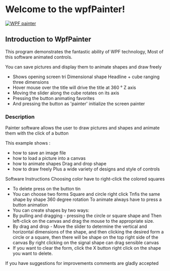 # Welcome to the wpfPainter!

[![WPF painter](https://i9.ytimg.com/vi/cdy8YQRFBWI/mq2.jpg)](https://www.youtube.com/watch?v=cdy8YQRFBWI&feature=youtu.be)

## Introduction to WpfPainter
This program demonstrates the fantastic ability of WPF technology, Most of this software animated controls.

You can save pictures and display them to animate shapes and draw freely

* Shows opening screen tri Dimensional shape Headline + cube ranging three dimensions
* Hover mouse over the title will drive the title at 360 ° Z axis
* Moving the slider along the cube rotates on its axis
* Pressing the button animating favorites
* And pressing the button as 'painter' initialize the screen painter

### Description   

Painter software allows the user to draw pictures and shapes and animate them with the click of a button

This example shows :

*   how to save an image file
*   how to load a picture into a canvas
*   how to animate shapes Drag and drop shape 
*   how to draw freely Plus a wide variety of designs and style of controls


Software Instructions
Choosing color have to right-click the colored squares

* To delete press on the button tin
* You can choose two forms Square and circle right click Tnfis the same shape by shape 360 degree rotation To animate always have to press a button animation
* You can create shapes by two ways:
* By pulling and dragging - pressing the circle or square shape and Then left-click on the canvas and drag the mouse to the appropriate size.
* By drag and drop - Move the slider to determine the vertical and horizontal dimensions of the shape, and then clicking the desired form a circle or a square, then there will be shape on the top right side of the canvas By right clicking on the signal shape can drag sensible canvas 
* If you want to clear the form, click the X button right click on the shape you want to delete.

If you have suggestions for improvements comments are gladly accepted

